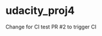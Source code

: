 #  udacity_proj4

C h a n g e   f o r   C I   t e s t  
 P R   # 2   t o   t r i g g e r   C I  
 